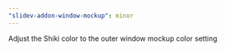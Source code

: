 ```yaml
---
"slidev-addon-window-mockup": minor
---
```


Adjust the Shiki color to the outer window mockup color setting
